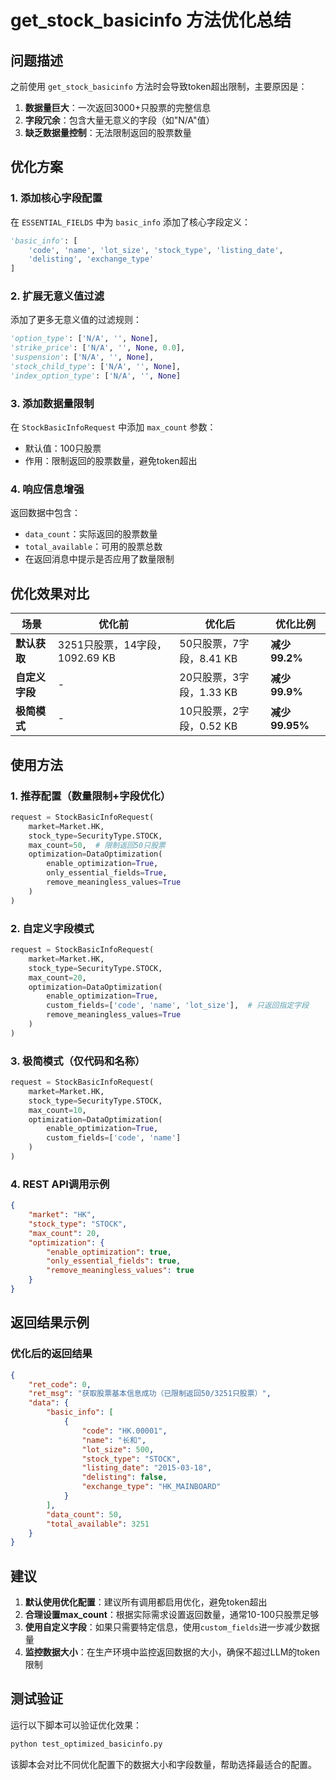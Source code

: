 # get_stock_basicinfo 方法优化总结

## 问题描述
之前使用 `get_stock_basicinfo` 方法时会导致token超出限制，主要原因是：
1. **数据量巨大**：一次返回3000+只股票的完整信息
2. **字段冗余**：包含大量无意义的字段（如"N/A"值）
3. **缺乏数据量控制**：无法限制返回的股票数量

## 优化方案

### 1. 添加核心字段配置
在 `ESSENTIAL_FIELDS` 中为 `basic_info` 添加了核心字段定义：
```python
'basic_info': [
    'code', 'name', 'lot_size', 'stock_type', 'listing_date', 
    'delisting', 'exchange_type'
]
```

### 2. 扩展无意义值过滤
添加了更多无意义值的过滤规则：
```python
'option_type': ['N/A', '', None],
'strike_price': ['N/A', '', None, 0.0],
'suspension': ['N/A', '', None],
'stock_child_type': ['N/A', '', None],
'index_option_type': ['N/A', '', None]
```

### 3. 添加数据量限制
在 `StockBasicInfoRequest` 中添加 `max_count` 参数：
- 默认值：100只股票
- 作用：限制返回的股票数量，避免token超出

### 4. 响应信息增强
返回数据中包含：
- `data_count`：实际返回的股票数量
- `total_available`：可用的股票总数
- 在返回消息中提示是否应用了数量限制

## 优化效果对比

| 场景 | 优化前 | 优化后 | 优化比例 |
|------|--------|--------|----------|
| **默认获取** | 3251只股票，14字段，1092.69 KB | 50只股票，7字段，8.41 KB | **减少99.2%** |
| **自定义字段** | - | 20只股票，3字段，1.33 KB | **减少99.9%** |
| **极简模式** | - | 10只股票，2字段，0.52 KB | **减少99.95%** |

## 使用方法

### 1. 推荐配置（数量限制+字段优化）
```python
request = StockBasicInfoRequest(
    market=Market.HK,
    stock_type=SecurityType.STOCK,
    max_count=50,  # 限制返回50只股票
    optimization=DataOptimization(
        enable_optimization=True,
        only_essential_fields=True,
        remove_meaningless_values=True
    )
)
```

### 2. 自定义字段模式
```python
request = StockBasicInfoRequest(
    market=Market.HK,
    stock_type=SecurityType.STOCK,
    max_count=20,
    optimization=DataOptimization(
        enable_optimization=True,
        custom_fields=['code', 'name', 'lot_size'],  # 只返回指定字段
        remove_meaningless_values=True
    )
)
```

### 3. 极简模式（仅代码和名称）
```python
request = StockBasicInfoRequest(
    market=Market.HK,
    stock_type=SecurityType.STOCK,
    max_count=10,
    optimization=DataOptimization(
        enable_optimization=True,
        custom_fields=['code', 'name']
    )
)
```

### 4. REST API调用示例
```json
{
    "market": "HK",
    "stock_type": "STOCK",
    "max_count": 20,
    "optimization": {
        "enable_optimization": true,
        "only_essential_fields": true,
        "remove_meaningless_values": true
    }
}
```

## 返回结果示例

### 优化后的返回结果
```json
{
    "ret_code": 0,
    "ret_msg": "获取股票基本信息成功（已限制返回50/3251只股票）",
    "data": {
        "basic_info": [
            {
                "code": "HK.00001",
                "name": "长和",
                "lot_size": 500,
                "stock_type": "STOCK",
                "listing_date": "2015-03-18",
                "delisting": false,
                "exchange_type": "HK_MAINBOARD"
            }
        ],
        "data_count": 50,
        "total_available": 3251
    }
}
```

## 建议

1. **默认使用优化配置**：建议所有调用都启用优化，避免token超出
2. **合理设置max_count**：根据实际需求设置返回数量，通常10-100只股票足够
3. **使用自定义字段**：如果只需要特定信息，使用`custom_fields`进一步减少数据量
4. **监控数据大小**：在生产环境中监控返回数据的大小，确保不超过LLM的token限制

## 测试验证

运行以下脚本可以验证优化效果：
```bash
python test_optimized_basicinfo.py
```

该脚本会对比不同优化配置下的数据大小和字段数量，帮助选择最适合的配置。 